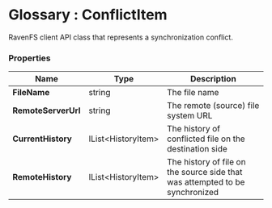 ﻿# Glossary : ConflictItem

RavenFS client API class that represents a synchronization conflict.

### Properties

| Name | Type | Description |
| ------------- | ------------- | ----- |
| **FileName** | string | The file name |
| **RemoteServerUrl** | string | The remote (source) file system URL |
| **CurrentHistory** | IList&lt;HistoryItem&gt;  | The history of conflicted file on the destination side |
| **RemoteHistory** | IList&lt;HistoryItem&gt; |  The history of file on the source side that was attempted to be synchronized |
